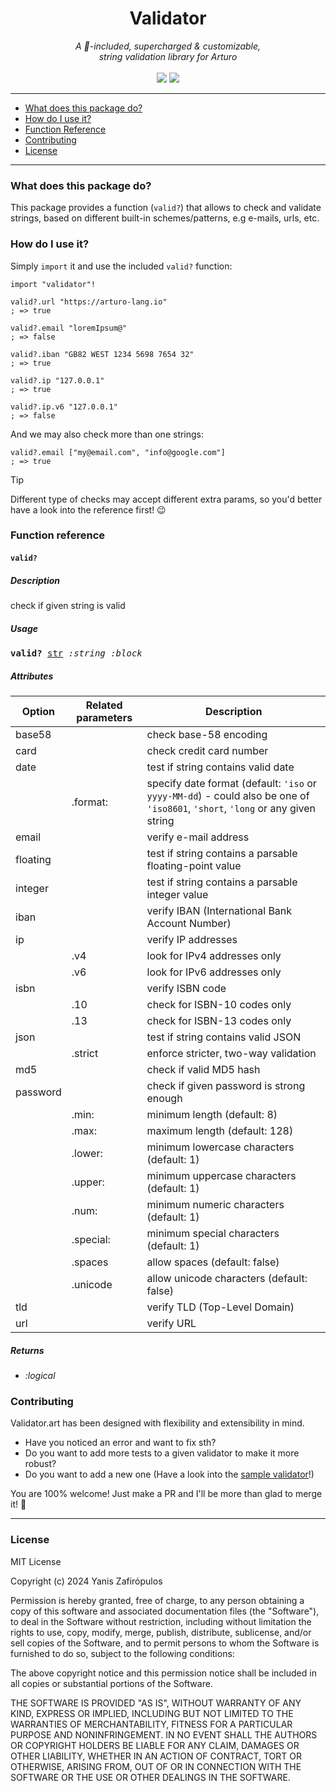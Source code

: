 <h1 align="center">
    Validator
</h1>

<p align="center">
     <i>A 🔋-included, supercharged & customizable,<br>string validation library for Arturo</i> 
     <br><br>
     <img src="https://img.shields.io/github/license/arturo-lang/grafito?style=for-the-badge">
    <img src="https://img.shields.io/badge/language-Arturo-orange.svg?style=for-the-badge">
</p>


--- 
 
<!--ts-->

* [What does this package do?](#what-does-this-package-do)
* [How do I use it?](#how-do-i-use-it)
* [Function Reference](#function-reference)
* [Contributing](#contributing)
* [License](#license)   

<!--te-->
 
---

### What does this package do?

This package provides a function (`valid?`) that allows to check and validate strings, based on different built-in schemes/patterns, e.g e-mails, urls, etc.

### How do I use it?

Simply `import` it and use the included `valid?` function:

```red
import "validator"!

valid?.url "https://arturo-lang.io"
; => true

valid?.email "loremIpsum@"
; => false

valid?.iban "GB82 WEST 1234 5698 7654 32"
; => true

valid?.ip "127.0.0.1"
; => true

valid?.ip.v6 "127.0.0.1"
; => false
```

And we may also check more than one strings:

```red
valid?.email ["my@email.com", "info@google.com"]
; => true
```

> [!TIP]
> Different type of checks may accept different extra params, so you'd better have a look into the reference first! 😉


### Function reference

#### `valid?`

##### Description

check if given string is valid

##### Usage

<pre>
<b>valid?</b> <ins>str</ins> <i>:string :block</i>
</pre>

##### Attributes

| Option | Related parameters | Description |
|----|----|----|
| base58 | | check base-58 encoding |
| card | | check credit card number |
| date | | test if string contains valid date |
| | .format: | specify date format (default: `'iso` or `yyyy-MM-dd`) - could also be one of `'iso8601`, `'short`, `'long` or any given string |
| email | | verify e-mail address | 
| floating | | test if string contains a parsable floating-point value |
| integer | | test if string contains a parsable integer value |
| iban | | verify IBAN (International Bank Account Number) |
| ip | | verify IP addresses |
| | .v4 | look for IPv4 addresses only |
| | .v6 | look for IPv6 addresses only |
| isbn | | verify ISBN code |
| | .10 | check for ISBN-10 codes only |
| | .13 | check for ISBN-13 codes only |
| json | | test if string contains valid JSON |
| | .strict | enforce stricter, two-way validation |
| md5 | | check if valid MD5 hash |
| password | | check if given password is strong enough |
| | .min: | minimum length (default: 8) |
| | .max: | maximum length (default: 128) |
| | .lower: | minimum lowercase characters (default: 1) |
| | .upper: | minimum uppercase characters (default: 1) |
| | .num: | minimum numeric characters (default: 1) |
| | .special: | minimum special characters (default: 1) |
| | .spaces | allow spaces (default: false) |
| | .unicode | allow unicode characters (default: false) |
| tld | | verify TLD (Top-Level Domain) |
| url | | verify URL |

##### Returns

- *:logical*

### Contributing

Validator.art has been designed with flexibility and extensibility in mind.

- Have you noticed an error and want to fix sth?
- Do you want to add more tests to a given validator to make it more robust?
- Do you want to add a new one (Have a look into the [sample validator](docs/sample.art)!)

You are 100% welcome! Just make a PR and I'll be more than glad to merge it! 🚀

<hr/>

### License

MIT License

Copyright (c) 2024 Yanis Zafirópulos

Permission is hereby granted, free of charge, to any person obtaining a copy
of this software and associated documentation files (the "Software"), to deal
in the Software without restriction, including without limitation the rights
to use, copy, modify, merge, publish, distribute, sublicense, and/or sell
copies of the Software, and to permit persons to whom the Software is
furnished to do so, subject to the following conditions:

The above copyright notice and this permission notice shall be included in all
copies or substantial portions of the Software.

THE SOFTWARE IS PROVIDED "AS IS", WITHOUT WARRANTY OF ANY KIND, EXPRESS OR
IMPLIED, INCLUDING BUT NOT LIMITED TO THE WARRANTIES OF MERCHANTABILITY,
FITNESS FOR A PARTICULAR PURPOSE AND NONINFRINGEMENT. IN NO EVENT SHALL THE
AUTHORS OR COPYRIGHT HOLDERS BE LIABLE FOR ANY CLAIM, DAMAGES OR OTHER
LIABILITY, WHETHER IN AN ACTION OF CONTRACT, TORT OR OTHERWISE, ARISING FROM,
OUT OF OR IN CONNECTION WITH THE SOFTWARE OR THE USE OR OTHER DEALINGS IN THE
SOFTWARE.
 